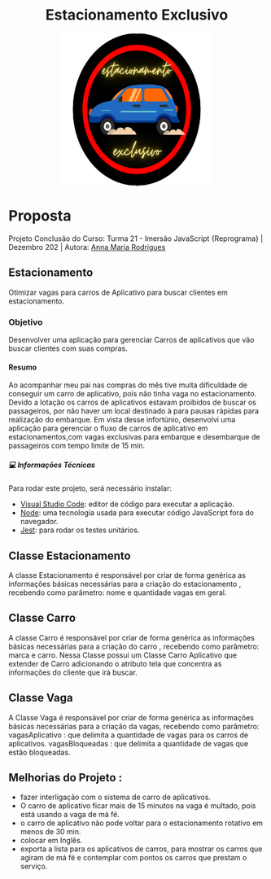 <h1 align="center">Estacionamento Exclusivo</h1>

<div align="center">
  <img width="300" height="300" src="exercicios/para-casa/entregas/img/estacionamento.png" alt="logo estacionamento exclusivo"/>
</div>

# Proposta
Projeto Conclusão do Curso: Turma 21 - Imersão JavaScript {Reprograma} | Dezembro 202 | Autora: [Anna Maria Rodrigues](https://github.com/amrodrigues)

## Estacionamento

Otimizar vagas para carros de Aplicativo para buscar clientes em estacionamento.

### Objetivo

Desenvolver uma aplicação para gerenciar Carros de aplicativos que vão buscar clientes com suas compras.


#### Resumo
Ao acompanhar meu pai nas compras do mês tive muita dificuldade de conseguir um carro de aplicativo, pois não tinha vaga no estacionamento. Devido a lotação os carros de aplicativos estavam proibidos de buscar os passageiros, por não haver um local destinado à para pausas rápidas para realização do embarque. Em vista desse infortúnio, desenvolvi uma aplicação para gerenciar o fluxo de carros de aplicativo em estacionamentos,com vagas exclusivas para embarque e desembarque de passageiros com tempo limite de 15 min.



##### 💻 Informações Técnicas

 Para rodar este projeto, será necessário instalar:
 - [Visual Studio Code]("https://code.visualstudio.com/download"): editor de código para executar a aplicação. 
 - [Node]("https://docs.npmjs.com/downloading-and-installing-node-js-and-npm"): uma tecnologia usada para executar código JavaScript fora do navegador.
 - [Jest]("https://jestjs.io/docs/getting-started"): para rodar os testes unitários.

## Classe Estacionamento
A classe Estacionamento é responsável por criar de forma genérica as informações básicas necessárias para a criação do estacionamento , recebendo como parâmetro: 
nome e quantidade vagas em geral.

## Classe Carro 
A classe Carro é responsável por criar de forma genérica as informações básicas necessárias para a criação do carro , recebendo como parâmetro: 
marca e carro. Nessa Classe possui um Classe Carro Aplicativo que extender de Carro
adicionando o atributo tela que concentra as informações do cliente que irá buscar.

## Classe Vaga
A Classe Vaga é responsável por criar de forma genérica as informações básicas necessárias para a criação da vagas, recebendo como parâmetro: 
vagasAplicativo : que delimita a quantidade de vagas para os carros de aplicativos.
vagasBloqueadas : que delimita a quantidade de vagas que estão bloqueadas.

## Melhorias do Projeto :
- fazer interligação com o sistema de carro de aplicativos.
- O carro de aplicativo ficar mais de 15 minutos na vaga é multado, pois está usando a vaga de má fé.
- o carro de aplicativo não pode voltar para o estacionamento rotativo em menos de 30 min.
 - colocar em Inglês.
- exporta a lista para os aplicativos de carros, para mostrar os carros que agiram de má fé e contemplar com pontos os carros que prestam o serviço.

